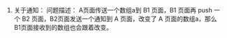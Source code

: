 1. 关于通知：
问题描述：
A页面传送一个数组a到 B1 页面，B1 页面再 push 一个 B2 页面，B2页面发送一个通知到 A 页面，改变了 A 页面的数组a，那么 B1页面接收到的数组也会跟着改变。